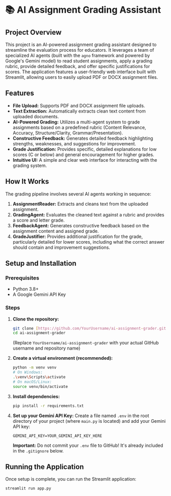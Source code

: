 # 📚 AI Assignment Grading Assistant

## Project Overview
This project is an AI-powered assignment grading assistant designed to streamline the evaluation process for educators. It leverages a team of specialized AI agents (built with the `agno` framework and powered by Google's Gemini model) to read student assignments, apply a grading rubric, provide detailed feedback, and offer specific justifications for scores. The application features a user-friendly web interface built with Streamlit, allowing users to easily upload PDF or DOCX assignment files.

## Features
* **File Upload:** Supports PDF and DOCX assignment file uploads.
* **Text Extraction:** Automatically extracts clean text content from uploaded documents.
* **AI-Powered Grading:** Utilizes a multi-agent system to grade assignments based on a predefined rubric (Content Relevance, Accuracy, Structure/Clarity, Grammar/Presentation).
* **Constructive Feedback:** Generates detailed feedback highlighting strengths, weaknesses, and suggestions for improvement.
* **Grade Justification:** Provides specific, detailed explanations for low scores (C or below) and general encouragement for higher grades.
* **Intuitive UI:** A simple and clear web interface for interacting with the grading system.

## How It Works
The grading pipeline involves several AI agents working in sequence:
1.  **AssignmentReader:** Extracts and cleans text from the uploaded assignment.
2.  **GradingAgent:** Evaluates the cleaned text against a rubric and provides a score and letter grade.
3.  **FeedbackAgent:** Generates constructive feedback based on the assignment content and assigned grade.
4.  **GradeJustifier:** Provides additional justification for the grade, particularly detailed for lower scores, including what the correct answer should contain and improvement suggestions.

## Setup and Installation

### Prerequisites
* Python 3.8+
* A Google Gemini API Key

### Steps
1.  **Clone the repository:**
    ```bash
    git clone [https://github.com/YourUsername/ai-assignment-grader.git](https://github.com/YourUsername/ai-assignment-grader.git)
    cd ai-assignment-grader
    ```
    (Replace `YourUsername/ai-assignment-grader` with your actual GitHub username and repository name)

2.  **Create a virtual environment (recommended):**
    ```bash
    python -m venv venv
    # On Windows:
    .\venv\Scripts\activate
    # On macOS/Linux:
    source venv/bin/activate
    ```

3.  **Install dependencies:**
    ```bash
    pip install -r requirements.txt
    ```

4.  **Set up your Gemini API Key:**
    Create a file named `.env` in the root directory of your project (where `main.py` is located) and add your Gemini API key:
    ```
    GEMINI_API_KEY=YOUR_GEMINI_API_KEY_HERE
    ```
    **Important:** Do not commit your `.env` file to GitHub! It's already included in the `.gitignore` below.

## Running the Application
Once setup is complete, you can run the Streamlit application:

```bash
streamlit run app.py